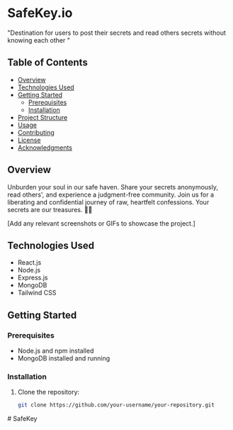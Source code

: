 # SafeKey.io

"Destination for users to post their secrets and read others secrets without knowing each other "

## Table of Contents

- [Overview](#overview)
- [Technologies Used](#technologies-used)
- [Getting Started](#getting-started)
  - [Prerequisites](#prerequisites)
  - [Installation](#installation)
- [Project Structure](#project-structure)
- [Usage](#usage)
- [Contributing](#contributing)
- [License](#license)
- [Acknowledgments](#acknowledgments)

## Overview

Unburden your soul in our safe haven. Share your secrets anonymously, read others', and experience a judgment-free community. Join us for a liberating and confidential journey of raw, heartfelt confessions. Your secrets are our treasures. 🤫✨

[Add any relevant screenshots or GIFs to showcase the project.]

## Technologies Used

- React.js
- Node.js
- Express.js
- MongoDB
- Tailwind CSS

## Getting Started

### Prerequisites

- Node.js and npm installed
- MongoDB installed and running

### Installation

1. Clone the repository:

   ```bash
   git clone https://github.com/your-username/your-repository.git
   ```
#   S a f e K e y  
 
